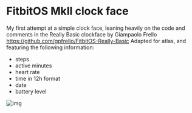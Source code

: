 # FitbitOS MkII clock face
My first attempt at a simple clock face, leaning heavily on the code and comments in
the Really Basic clockface by Giampaolo Frello https://github.com/gpfrello/FitbitOS-Really-Basic
Adapted for atlas, and featuring the following information:
- steps 
- active minutes
- heart rate
- time in 12h format
- date
- battery level

![img](https://github.com/obsidiangecko/digital-interoception/screenshots/basic-mkii.png)
